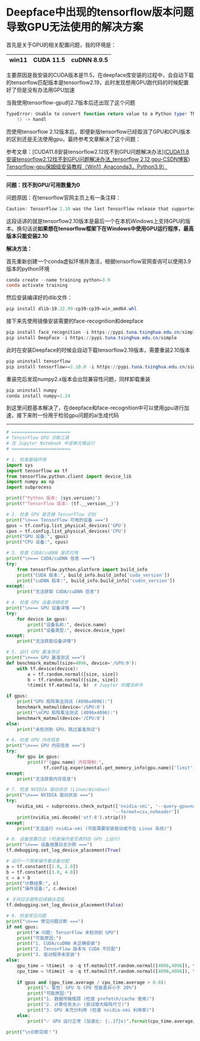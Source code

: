 # Deepface中出现的tensorflow版本问题导致GPU无法使用的解决方案

首先是关于GPU的相关配置问题，我的环境是：

| win11 | CUDA 11.5 | cuDNN 8.9.5 |
| ----- | --------- | ----------- |

主要原因是我安装的CUDA版本是11.5，在deepface库安装的过程中，会自动下载的tensorflow匹配版本是tensorflow2.19，此时发现想用GPU跑代码的时候配置好了但是没有办法用GPU加速

当我使用tensorflow-gpu的2.7版本后还出现了这个问题

```powershell
TypeError: Unable to convert function return value to a Python type! The signature was
	() -> handl
```

而使用tensorflow 2.12版本后，即便新版tensorflow已经取消了GPU和CPU版本的区别还是无法使用gpu，最终参考文章解决了这个问题：

参考文章：[CUDA11.8安装tensorflow2.12找不到GPU问题解决办法]([CUDA11.8安装tensorflow2.12找不到GPU问题解决办法_tensorflow 2.12 gpu-CSDN博客](https://blog.csdn.net/qq_45904458/article/details/133830702))
[Tensorflow-gpu保姆级安装教程（Win11, Anaconda3，Python3.9）](https://blog.csdn.net/weixin_43412762/article/details/129824339)

---

**问题：找不到GPU/可用数量为0**

问题原因：在tensorflow官网主页上有一条注释：

```powershell
Caution: TensorFlow 2.10 was the last TensorFlow release that supported GPU on native-Windows.Starting with TensorFlow 2.11, you will need to install TensorFlow in WSL2 or install tensorflow-cpu and , optionally, try the TensorFlow-DirectML-Plugin
```

这段话讲的就是tensorflow2.10版本是最后一个在本机Windows上支持GPU的版本。换句话说**如果想在tensorflow框架下在Windows中使用GPU运行程序，最高版本只能安装2.10**

**解决方法：**

首先重新创建一个conda虚拟环境并激活，根据tensorflow官网查询可以使用3.9版本的python环境

```powershell
conda create --name training python=3.9
conda activate training
```

然后安装编译好的dlib文件：

```powershell
pip install dlib-19.22.99-cp39-cp39-win_amd64.whl
```

接下来先使用镜像安装需要的face-recognition和deepface

```powershell
pip install face_recognition -i https://pypi.tuna.tsinghua.edu.cn/simple
pip install DeepFace -i https://pypi.tuna.tsinghua.edu.cn/simple
```

此时在安装Deepface的时候会自动下载tensorflow2.19版本，需要重装2.10版本

```powershell
pip uninstall tensorflow
pip install tensorflow==2.10.0 -i https://pypi.tuna.tsinghua.edu.cn/simple  
```

重装完后发现numpy2.x版本会出现兼容性问题，同样卸载重装

```powershell
pip uninstall numpy  
conda install numpy=1.24 
```

到这里问题基本解决了，在deepface和face-recognition中可以使用gpu进行加速，接下来附一份用于检验gpu问题的ai生成代码

---

```python
# ======================
# TensorFlow GPU 诊断工具
# 在 Jupyter Notebook 中逐单元格运行
# ======================

# 1. 检查基础环境
import sys
import tensorflow as tf
from tensorflow.python.client import device_lib
import numpy as np
import subprocess

print(f"Python 版本: {sys.version}")
print(f"TensorFlow 版本: {tf.__version__}")

# 2. 检查 GPU 是否被 TensorFlow 识别
print("\n=== TensorFlow 可用的设备 ===")
gpus = tf.config.list_physical_devices('GPU')
cpus = tf.config.list_physical_devices('CPU')
print("GPU 设备:", gpus)
print("CPU 设备:", cpus)

# 3. 检查 CUDA/cuDNN 是否可用
print("\n=== CUDA/cuDNN 信息 ===")
try:
    from tensorflow.python.platform import build_info
    print("CUDA 版本:", build_info.build_info['cuda_version'])
    print("cuDNN 版本:", build_info.build_info['cudnn_version'])
except:
    print("无法获取 CUDA/cuDNN 信息")

# 4. 检查 GPU 设备详细信息
print("\n=== GPU 设备详情 ===")
try:
    for device in gpus:
        print("设备名称:", device.name)
        print("设备类型:", device.device_type)
except:
    print("无法获取设备详情")

# 5. 运行 GPU 基准测试
print("\n=== GPU 基准测试 ===")
def benchmark_matmul(size=4096, device='/GPU:0'):
    with tf.device(device):
        a = tf.random.normal([size, size])
        b = tf.random.normal([size, size])
        %timeit tf.matmul(a, b)  # Jupyter 的魔法命令

if gpus:
    print("GPU 矩阵乘法测试 (4096x4096):")
    benchmark_matmul(device='/GPU:0')
    print("\nCPU 矩阵乘法测试 (4096x4096):")
    benchmark_matmul(device='/CPU:0')
else:
    print("未检测到 GPU，跳过基准测试")

# 6. 检查 GPU 内存信息
print("\n=== GPU 内存信息 ===")
try:
    for gpu in gpus:
        print(f"{gpu.name} 内存限制:", 
              tf.config.experimental.get_memory_info(gpu.name)['limit'] / (1024**3), "GB")
except:
    print("无法获取内存信息")

# 7. 检查 NVIDIA 驱动状态 (Linux/Windows)
print("\n=== NVIDIA 驱动状态 ===")
try:
    nvidia_smi = subprocess.check_output(['nvidia-smi', '--query-gpu=name,driver_version,memory.total', 
                                        '--format=csv,noheader'])
    print(nvidia_smi.decode('utf-8').strip())
except:
    print("无法运行 nvidia-smi (可能需要安装驱动或不在 Linux 系统)")

# 8. 设备放置日志 (检查操作是否真的在 GPU 上运行)
print("\n=== 设备放置日志示例 ===")
tf.debugging.set_log_device_placement(True)

# 运行一个简单操作看设备分配
a = tf.constant([1.0, 2.0])
b = tf.constant([3.0, 4.0])
c = a + b
print("计算结果:", c)
print("操作设备:", c.device)

# 关闭日志避免后续输出混乱
tf.debugging.set_log_device_placement(False)

# 9. 检查常见问题
print("\n=== 常见问题诊断 ===")
if not gpus:
    print("❌ 问题: TensorFlow 未检测到 GPU")
    print("可能原因:")
    print("1. CUDA/cuDNN 未正确安装")
    print("2. TensorFlow 版本与 CUDA 不匹配")
    print("3. 驱动程序未安装")
else:
    gpu_time = %timeit -o -q tf.matmul(tf.random.normal([4096,4096]), tf.random.normal([4096,4096])) if gpus else None
    cpu_time = %timeit -o -q tf.matmul(tf.random.normal([4096,4096]), tf.random.normal([4096,4096]), device='/CPU:0')
    
    if gpus and (gpu_time.average / cpu_time.average > 0.8):
        print("⚠️ 警告: GPU 与 CPU 性能差异小于 20%")
        print("可能原因:")
        print("1. 数据传输瓶颈 (检查 prefetch/cache 使用)")
        print("2. 计算任务太小 (尝试增大矩阵尺寸)")
        print("3. GPU 未充分利用 (检查 nvidia-smi 利用率)")
    else:
        print("✅ GPU 运行正常 (加速比: {:.1f}x)".format(cpu_time.average/gpu_time.average))

print("\n诊断完成！")
```

